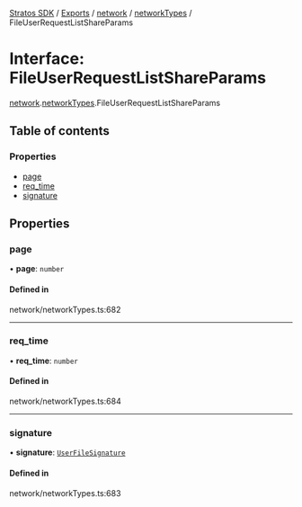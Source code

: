 [Stratos SDK](../README.md) / [Exports](../modules.md) / [network](../modules/network.md) / [networkTypes](../modules/network.networkTypes.md) / FileUserRequestListShareParams

# Interface: FileUserRequestListShareParams

[network](../modules/network.md).[networkTypes](../modules/network.networkTypes.md).FileUserRequestListShareParams

## Table of contents

### Properties

- [page](network.networkTypes.FileUserRequestListShareParams.md#page)
- [req\_time](network.networkTypes.FileUserRequestListShareParams.md#req_time)
- [signature](network.networkTypes.FileUserRequestListShareParams.md#signature)

## Properties

### page

• **page**: `number`

#### Defined in

network/networkTypes.ts:682

___

### req\_time

• **req\_time**: `number`

#### Defined in

network/networkTypes.ts:684

___

### signature

• **signature**: [`UserFileSignature`](network.networkTypes.UserFileSignature.md)

#### Defined in

network/networkTypes.ts:683
